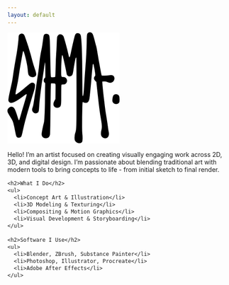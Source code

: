 ```yaml
---
layout: default
---
```


<div class="intro-block">
  <img src="/assets/img/Sama_Logo.png" alt="Portrait of the artist" class="intro-image" />

  <div class="intro-content">
    <p>Hello! I’m an artist focused on creating visually engaging work across 2D, 3D, and digital design. I’m passionate about blending traditional art with modern tools to bring concepts to life - from initial sketch to final render.</p>

    <h2>What I Do</h2>
    <ul>
      <li>Concept Art & Illustration</li>
      <li>3D Modeling & Texturing</li>
      <li>Compositing & Motion Graphics</li>
      <li>Visual Development & Storyboarding</li>
    </ul>

    <h2>Software I Use</h2>
    <ul>
      <li>Blender, ZBrush, Substance Painter</li>
      <li>Photoshop, Illustrator, Procreate</li>
      <li>Adobe After Effects</li>
    </ul>
  </div>
</div>
